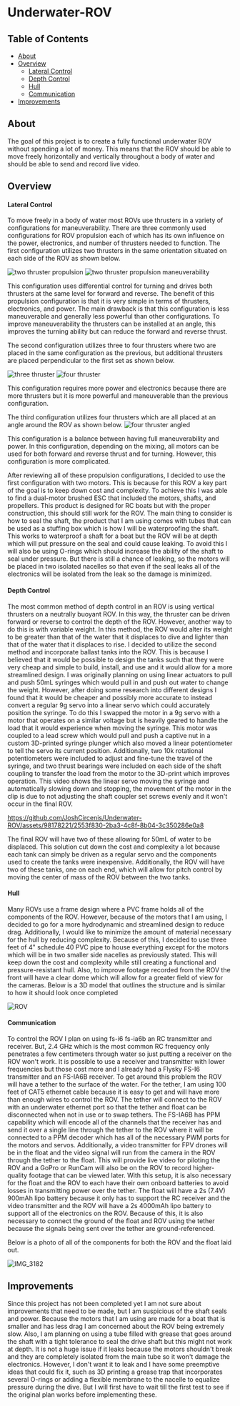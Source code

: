 # Underwater-ROV
## Table of Contents
* [About](#About)
* [Overview](#Overview)
  * [Lateral Control](<#Lateral-Control>)
  * [Depth Control](<#Depth-Control>)
  * [Hull](<#Hull>)
  * [Communication](<#Communication>)
* [Improvements](#Improvements)

## About
The goal of this project is to create a fully functional underwater ROV without spending a lot of money. This means that the ROV should be able to move freely horizontally and vertically throughout a body of water and should be able to send and record live video.

## Overview

#### Lateral Control
To move freely in a body of water most ROVs use thrusters in a variety of configurations for maneuverability. There are three commonly used configurations for ROV propulsion each of which has its own influence on the power, electronics, and number of thrusters needed to function. The first configuration utilizes two thrusters in the same orientation situated on each side of the ROV as shown below.

![two thruster propulsion](https://github.com/JoshCircenis/Underwater-ROV/assets/98178221/8099c511-6530-46c1-86c4-4f44a336e865) ![two thruster propulsion maneuverability](https://github.com/JoshCircenis/Underwater-ROV/assets/98178221/9ca38ea4-d64d-4434-b501-fdb66d61c851)

This configuration uses differential control for turning and drives both thrusters at the same level for forward and reverse. The benefit of this propulsion configuration is that it is very simple in terms of thrusters, electronics, and power. The main drawback is that this configuration is less maneuverable and generally less powerful than other configurations. To improve maneuverability the thrusters can be installed at an angle, this improves the turning ability but can reduce the forward and reverse thrust.

The second configuration utilizes three to four thrusters where two are placed in the same configuration as the previous, but additional thrusters are placed perpendicular to the first set as shown below.

![three thruster](https://github.com/JoshCircenis/Underwater-ROV/assets/98178221/2091a08d-ef15-451f-8c5d-68c65e38adff) ![four thruster](https://github.com/JoshCircenis/Underwater-ROV/assets/98178221/00e6871d-880b-4375-a48e-ec2cab729856)

This configuration requires more power and electronics because there are more thrusters but it is more powerful and maneuverable than the previous configuration.

The third configuration utilizes four thrusters which are all placed at an angle around the ROV as shown below.
![four thruster angled](https://github.com/JoshCircenis/Underwater-ROV/assets/98178221/4ebe9433-47d5-4de4-99e2-ec8ab5a0ebc8)

This configuration is a balance between having full maneuverability and power. In this configuration, depending on the mixing, all motors can be used for both forward and reverse thrust and for turning. However, this configuration is more complicated.

After reviewing all of these propulsion configurations, I decided to use the first configuration with two motors. This is because for this ROV a key part of the goal is to keep down cost and complexity. To achieve this I was able to find a dual-motor brushed ESC that included the motors, shafts, and propellers. This product is designed for RC boats but with the proper construction, this should still work for the ROV. The main thing to consider is how to seal the shaft, the product that I am using comes with tubes that can be used as a stuffing box which is how I will be waterproofing the shaft. This works to waterproof a shaft for a boat but the ROV will be at depth which will put pressure on the seal and could cause leaking. To avoid this I will also be using O-rings which should increase the ability of the shaft to seal under pressure. But there is still a chance of leaking, so the motors will be placed in two isolated nacelles so that even if the seal leaks all of the electronics will be isolated from the leak so the damage is minimized.

#### Depth Control
The most common method of depth control in an ROV is using vertical thrusters on a neutrally buoyant ROV. In this way, the thruster can be driven forward or reverse to control the depth of the ROV. However, another way to do this is with variable weight. In this method, the ROV would alter its weight to be greater than that of the water that it displaces to dive and lighter than that of the water that it displaces to rise. I decided to utilize the second method and incorporate ballast tanks into the ROV. This is because I believed that it would be possible to design the tanks such that they were very cheap and simple to build, install, and use and it would allow for a more streamlined design. I was originally planning on using linear actuators to pull and push 50mL syringes which would pull in and push out water to change the weight. However, after doing some research into different designs I found that it would be cheaper and possibly more accurate to instead convert a regular 9g servo into a linear servo which could accurately position the syringe. To do this I swapped the motor in a 9g servo with a motor that operates on a similar voltage but is heavily geared to handle the load that it would experience when moving the syringe. This motor was coupled to a lead screw which would pull and push a captive nut in a custom 3D-printed syringe plunger which also moved a linear potentiometer to tell the servo its current position. Additionally, two 10k rotational potentiometers were included to adjust and fine-tune the travel of the syringe, and two thrust bearings were included on each side of the shaft coupling to transfer the load from the motor to the 3D-print which improves operation. This video shows the linear servo moving the syringe and automatically slowing down and stopping, the movement of the motor in the clip is due to not adjusting the shaft coupler set screws evenly and it won't occur in the final ROV. 

https://github.com/JoshCircenis/Underwater-ROV/assets/98178221/2553f830-2ba3-4c8f-8b04-3c350286e0a8

The final ROV will have two of these allowing for 50mL of water to be displaced. This solution cut down the cost and complexity a lot because each tank can simply be driven as a regular servo and the components used to create the tanks were inexpensive. Additionally, the ROV will have two of these tanks, one on each end, which will allow for pitch control by moving the center of mass of the ROV between the two tanks.

#### Hull
Many ROVs use a frame design where a PVC frame holds all of the components of the ROV. However, because of the motors that I am using, I decided to go for a more hydrodynamic and streamlined design to reduce drag. Additionally, I would like to minimize the amount of material necessary for the hull by reducing complexity. Because of this, I decided to use three feet of 4" schedule 40 PVC pipe to house everything except for the motors which will be in two smaller side nacelles as previously stated. This will keep down the cost and complexity while still creating a functional and pressure-resistant hull. Also, to improve footage recorded from the ROV the front will have a clear dome which will allow for a greater field of view for the cameras. Below is a 3D model that outlines the structure and is similar to how it should look once completed

![ROV](https://github.com/JoshCircenis/Underwater-ROV/assets/98178221/b1d3c77b-2ff8-4273-b0a5-bd9ef838b1e7)


#### Communication
To control the ROV I plan on using fs-i6 fs-ia6b an RC transmitter and receiver. But, 2.4 GHz which is the most common RC frequency only penetrates a few centimeters through water so just putting a receiver on the ROV won't work. It is possible to use a receiver and transmitter with lower frequencies but those cost more and I already had a Flysky FS-I6 transmitter and an FS-IA6B receiver. To get around this problem the ROV will have a tether to the surface of the water. For the tether, I am using 100 feet of CAT5 ethernet cable because it is easy to get and will have more than enough wires to control the ROV. The tether will connect to the ROV with an underwater ethernet port so that the tether and float can be disconnected when not in use or to swap tethers. The FS-IA6B has PPM capability which will encode all of the channels that the receiver has and send it over a single line through the tether to the ROV where it will be connected to a PPM decoder which has all of the necessary PWM ports for the motors and servos. Additionally, a video transmitter for FPV drones will be in the float and the video signal will run from the camera in the ROV through the tether to the float. This will provide live video for piloting the ROV and a GoPro or RunCam will also be on the ROV to record higher-quality footage that can be viewed later. With this setup, it is also necessary for the float and the ROV to each have their own onboard batteries to avoid losses in transmitting power over the tether. The float will have a 2s (7.4V) 900mAh lipo battery because it only has to support the RC receiver and the video transmitter and the ROV will have a 2s 4000mAh lipo battery to support all of the electronics on the ROV. Because of this, it is also necessary to connect the ground of the float and ROV using the tether because the signals being sent over the tether are ground-referenced.

Below is a photo of all of the components for both the ROV and the float laid out.

![IMG_3182](https://github.com/JoshCircenis/Underwater-ROV/assets/98178221/349a236f-55a3-46cc-8223-dbc40021fa7b)

## Improvements
Since this project has not been completed yet I am not sure about improvements that need to be made, but I am suspicious of the shaft seals and power. Because the motors that I am using are made for a boat that is smaller and has less drag I am concerned about the ROV being extremely slow. Also, I am planning on using a tube filled with grease that goes around the shaft with a tight tolerance to seal the drive shaft but this might not work at depth. It is not a huge issue if it leaks because the motors shouldn't break and they are completely isolated from the main tube so it won't damage the electronics. However, I don't want it to leak and I have some preemptive ideas that could fix it, such as 3D printing a grease trap that incorporates several O-rings or adding a flexible membrane to the nacelle to equalize pressure during the dive. But I will first have to wait till the first test to see if the original plan works before implementing these.
